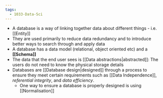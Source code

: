 ```yaml
---
tags:
  - 1033-Data-Sci
---
```

- A database is a way of linking together data about different things - i.e. [[Entity]]
- They are used primarily to reduce data redundancy and to introduce better ways to search through and apply data
- A database has a data model (relational, object oriented etc) and a **[[Schema]]**
- The data that the end user sees is [[Data abstractions|abstracted]]: The users do not need to know the physical storage details
- Databases are [[Database design|designed]] through a process to ensure they meet certain requirements such as [[Data Independence]], *referential integrity*, and *data efficiency*.
	- One way to ensure a database is properly designed is using [[Normalisation]]